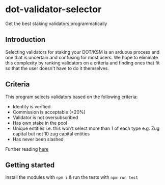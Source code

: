 # dot-validator-selector
Get the best staking validators programmatically 

## Introduction
Selecting validators for staking your DOT/KSM is an arduous process and one that is uncertain and confusing for most users. We hope to eliminate this complexity by ranking validators on a criteria and finding ones that fit so that the user doesn't have to do it themselves. 

## Criteria
This program selects validators based on the following criteria:
- Identity is verified
- Commission is acceptable (<20%)
- Validator is not oversubscribed 
- Has own stake in the pool 
- Unique entities i.e. this won't select more than 1 of each type e.g. Zug capital but not 10 zug capital entities 
- Has never been slashed

Further reading [here](https://wiki.polkadot.network/docs/learn-nominator#filter-out-validators-with-undesirable-traits)

## Getting started
Install the modules with `npm i` & run the tests with `npm run test`
